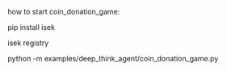 how to start coin_donation_game:

pip install isek

isek registry

python -m examples/deep_think_agent/coin_donation_game.py
